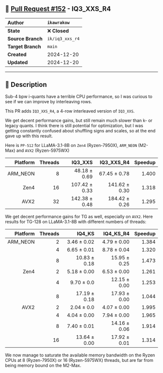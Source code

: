 ## 🔀 [Pull Request #152](https://github.com/ikawrakow/ik_llama.cpp/pull/152) - IQ3_XXS_R4

| **Author** | `ikawrakow` |
| :--- | :--- |
| **State** | ❌ **Closed** |
| **Source Branch** | `ik/iq3_xxs_r4` |
| **Target Branch** | `main` |
| **Created** | 2024-12-20 |
| **Updated** | 2024-12-20 |

---

## 📄 Description

Sub-4 bpw i-quants have a terrible CPU performance, so I was curious to see if we can improve by interleaving rows.

This PR adds `IQ3_XXS_R4`, a 4-row interleaved version of `IQ3_XXS`.

We get decent performance gains, but still remain much slower than k- or legacy quants. I think there is still potential for optimization, but I was getting constantly confused about shuffling signs and scales, so at the end gave up with this result. 

Here is `PP-512` for LLaMA-3.1-8B on `Zen4` (Ryzen-7950X), `ARM_NEON` (M2-Max) and `AVX2` (Ryzen-5975WX)

| Platform |  Threads | IQ3_XXS | IQ3_XXS_R4 | Speedup |
| ---: | ---: | ---: | ---: | ---: |
| ARM_NEON |  8 |  48.18 ± 0.69  | 67.45 ± 0.78 | 1.400 |
| Zen4            | 16 | 107.42 ± 0.33 | 141.62 ± 0.30   | 1.318 |
| AVX2           | 32 | 142.38 ± 0.48 |  184.42 ± 0.26  | 1.295 |

We get decent performance gains for TG as well, especially on `AVX2`.
Here results for TG-128 on LLaMA-3.1-8B with different numbers of threads:

| Platform |  Threads | IQ4_KS | IQ4_KS_R4 | Speedup |
| ---: | ---: | ---: | ---: | ---: |
| ARM_NEON | 2 |  3.46 ± 0.02 | 4.79 ± 0.00 | 1.384 |
|                      | 4 | 6.65 ± 0.01 | 8.78 ± 0.04 | 1.320 |
|                      | 8 | 10.83 ± 0.18 | 15.95 ± 0.25  | 1.473 |
| Zen4            | 2 |  5.18 ± 0.00  | 6.53 ± 0.00  |  1.261 |
|                      | 4 |  9.70 ± 0.0 | 12.15 ± 0.00   |  1.253 |
|                      | 8 |  17.19 ± 0.18  | 17.93 ± 0.00  |  1.044 |
| AVX2           | 2 | 2.04 ± 0.0  | 4.07 ± 0.00 | 1.995 |
|                     | 4 | 4.04 ± 0.00  |  7.94 ± 0.00 | 1.965 |
|                     | 8 |  7.40 ± 0.01  | 14.16 ± 0.06  | 1.914 |
|                     | 16 |  13.64 ± 0.00  |  17.92 ± 0.01  | 1.314 |

We now manage to saturate the available memory bandwidth on the Ryzen CPUs at 8 (Ryzen-7950X) or 16 (Ryzen-5975WX) threads, but are far from being memory bound on the M2-Max.